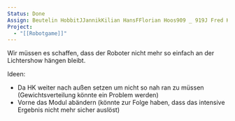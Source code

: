 ```yaml
---
Status: Done
Assign: Beutelin HobbitJJannikKilian HansFFlorian Hoos909 _ 919J Fred K
Project:
  - "[[Robotgame]]"
---
```

Wir müssen es schaffen, dass der Roboter nicht mehr so einfach an der Lichtershow hängen bleibt.

Ideen:

- Da HK weiter nach außen setzen um nicht so nah ran zu müssen (Gewichtsverteilung könnte ein Problem werden)
- Vorne das Modul abändern (könnte zur Folge haben, dass das intensive Ergebnis nicht mehr sicher auslöst)
